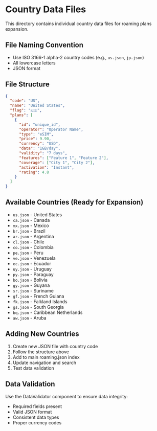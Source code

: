 # Country Data Files

This directory contains individual country data files for roaming plans expansion.

## File Naming Convention
- Use ISO 3166-1 alpha-2 country codes (e.g., `us.json`, `jp.json`)
- All lowercase letters
- JSON format

## File Structure
```json
{
  "code": "US",
  "name": "United States",
  "flag": "🇺🇸",
  "plans": [
    {
      "id": "unique_id",
      "operator": "Operator Name",
      "type": "eSIM",
      "price": 9.90,
      "currency": "USD",
      "data": "1GB/day",
      "validity": "7 days",
      "features": ["Feature 1", "Feature 2"],
      "coverage": ["City 1", "City 2"],
      "activation": "Instant",
      "rating": 4.8
    }
  ]
}
```

## Available Countries (Ready for Expansion)
- `us.json` - United States
- `ca.json` - Canada
- `mx.json` - Mexico
- `br.json` - Brazil
- `ar.json` - Argentina
- `cl.json` - Chile
- `co.json` - Colombia
- `pe.json` - Peru
- `ve.json` - Venezuela
- `ec.json` - Ecuador
- `uy.json` - Uruguay
- `py.json` - Paraguay
- `bo.json` - Bolivia
- `gy.json` - Guyana
- `sr.json` - Suriname
- `gf.json` - French Guiana
- `fk.json` - Falkland Islands
- `gs.json` - South Georgia
- `bq.json` - Caribbean Netherlands
- `aw.json` - Aruba

## Adding New Countries
1. Create new JSON file with country code
2. Follow the structure above
3. Add to main roaming.json index
4. Update navigation and search
5. Test data validation

## Data Validation
Use the DataValidator component to ensure data integrity:
- Required fields present
- Valid JSON format
- Consistent data types
- Proper currency codes

